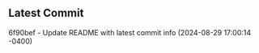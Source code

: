 
## Latest Commit
6f90bef - Update README with latest commit info (2024-08-29 17:00:14 -0400) <Yunxi-Zhou>
